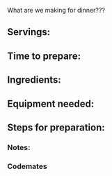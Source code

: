 What are we making for dinner???

## Servings: 

## Time to prepare: 

## Ingredients:


## Equipment needed:


## Steps for preparation:



### Notes:



### Codemates #
